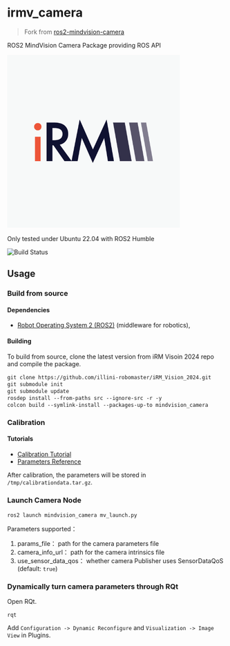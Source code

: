 # irmv_camera

> Fork from [ros2-mindvision-camera](https://gitlab.com/rm_vision/ros2-mindvision-camera)

ROS2 MindVision Camera Package providing ROS API

![iRM](docs/iRM.png)

Only tested under Ubuntu 22.04 with ROS2 Humble

![Build Status](https://github.com/illini-robomaster/irmv_camera/actions/workflows/ros_ci.yml/badge.svg)

## Usage

### Build from source

#### Dependencies

- [Robot Operating System 2 (ROS2)](https://docs.ros.org/en/humble/) (middleware for robotics),

#### Building

To build from source, clone the latest version from iRM Visoin 2024 repo and compile the package.

```shell
git clone https://github.com/illini-robomaster/iRM_Vision_2024.git
git submodule init
git submodule update
rosdep install --from-paths src --ignore-src -r -y
colcon build --symlink-install --packages-up-to mindvision_camera
```

### Calibration

#### Tutorials

- [Calibration Tutorial](https://navigation.ros.org/tutorials/docs/camera_calibration.html)
- [Parameters Reference](http://wiki.ros.org/camera_calibration)

After calibration, the parameters will be stored in `/tmp/calibrationdata.tar.gz`.

### Launch Camera Node

```shell
ros2 launch mindvision_camera mv_launch.py
```

Parameters supported：

1. params_file： path for the camera parameters file 
2. camera_info_url： path for the camera intrinsics file
3. use_sensor_data_qos： whether camera Publisher uses SensorDataQoS (default: `true`)

### Dynamically turn camera parameters through RQt

Open RQt.

```shell
rqt
```

Add `Configuration -> Dynamic Reconfigure` and `Visualization -> Image View` in Plugins.